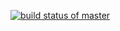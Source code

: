 [![build status of master](https://travis-ci.org/xeal3k/SSW567Git.svg?branch=master)](https://travis-ci.org/xeal3k/SSW567Git)
